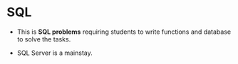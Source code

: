 # SQL

* This is **SQL problems** requiring students to write functions and database to solve the tasks.

* SQL Server is a mainstay.